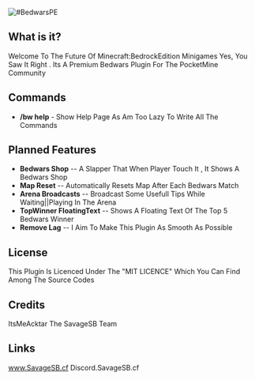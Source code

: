 ![#BedwarsPE](http://i.imgur.com/4ycRiJT.jpg)

## What is it?
Welcome To The Future Of Minecraft:BedrockEdition Minigames
Yes, You Saw It Right . Its A Premium Bedwars Plugin For The PocketMine Community

## Commands
* **/bw help** - Show Help Page As Am Too Lazy To Write All The Commands

## Planned Features
* **Bedwars Shop** --  A Slapper That When Player Touch It , It Shows  A Bedwars Shop
* **Map Reset** -- Automatically Resets Map After Each Bedwars Match
* **Arena Broadcasts** -- Broadcast Some Usefull Tips While Waiting||Playing In The Arena
* **TopWinner FloatingText** -- Shows A Floating Text Of The Top 5 Bedwars Winner
* **Remove Lag** -- I Aim To Make This Plugin As Smooth As Possible

## License
This Plugin Is Licenced Under The "MIT LICENCE" Which You Can Find Among The Source Codes

## Credits
ItsMeAcktar
The SavageSB Team

## Links
www.SavageSB.cf
Discord.SavageSB.cf
